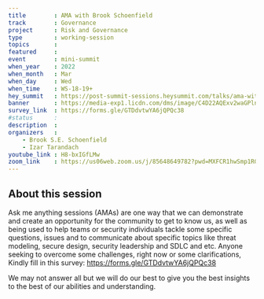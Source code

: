 ```yaml
---
title        : AMA with Brook Schoenfield
track        : Governance
project      : Risk and Governance
type         : working-session
topics       :
featured     :
event        : mini-summit
when_year    : 2022
when_month   : Mar
when_day     : Wed
when_time    : WS-18-19+
hey_summit   : https://post-summit-sessions.heysummit.com/talks/ama-with-brook-schoenfield/
banner       : https://media-exp1.licdn.com/dms/image/C4D22AQExv2waGPlnjg/feedshare-shrink_2048_1536/0/1645573404202?e=1648684800&v=beta&t=AoL2bs9qql7blCZ7BID2ske6ARktPfLt9SaB3RQC-vs
survey_link  : https://forms.gle/GTDdvtwYA6jQPQc38
#status      : 
description  :
organizers   :
    - Brook S.E. Schoenfield       
    - Izar Tarandach
youtube_link : H8-bxIGfLMw
zoom_link    : https://us06web.zoom.us/j/85648649782?pwd=MXFCR1hwSmp1RGN5L3krR0ZlREU2UT09
---
```


## About this session
Ask me anything sessions (AMAs) are one way that we can demonstrate and create an opportunity for the community to get to know us, as well as being used to help teams or security individuals tackle some specific questions, issues and to communicate about specific topics like threat modeling, secure design, security leadership and SDLC and etc. Anyone seeking to overcome some challenges, right now or some clarifications, Kindly fill in this survey:   https://forms.gle/GTDdvtwYA6jQPQc38

We may not answer all but we will do our best to give you the best insights to the best of our abilities and understanding.
